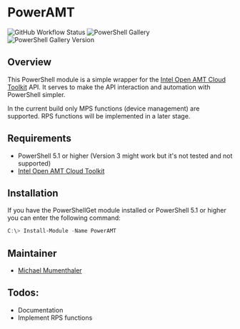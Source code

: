 # PowerAMT

![GitHub Workflow Status](https://img.shields.io/github/workflow/status/netricsag/PowerAMT/CI)
![PowerShell Gallery](https://img.shields.io/powershellgallery/dt/PowerAMT)
![PowerShell Gallery Version](https://img.shields.io/powershellgallery/v/PowerAMT)

## Overview

This PowerShell module is a simple wrapper for the [Intel Open AMT Cloud Toolkit](https://github.com/open-amt-cloud-toolkit/open-amt-cloud-toolkit) API.
It serves to make the API interaction and automation with PowerShell simpler.

In the current build only MPS functions (device management) are supported. RPS functions will be implemented in a later stage.

## Requirements

- PowerShell 5.1 or higher (Version 3 might work but it's not tested and not supported)
- [Intel Open AMT Cloud Toolkit](https://github.com/open-amt-cloud-toolkit/open-amt-cloud-toolkit)

## Installation

If you have the PowerShellGet module installed or PowerShell 5.1 or higher you can enter the following command:

```powershell
C:\> Install-Module -Name PowerAMT
```

## Maintainer

- [Michael Mumenthaler](https://github.com/michaelmumenthaler)

## Todos:

- Documentation
- Implement RPS functions
